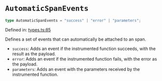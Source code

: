 # `AutomaticSpanEvents`

```ts
type AutomaticSpanEvents = "success" | "error" | "parameters";
```

Defined in: [types.ts:85](https://github.com/adobe/commerce-integration-starter-kit/blob/10ddba8a9c7717ad0f94121f8c82f9de10856848/packages/aio-sk-lib-telemetry/source/types.ts#L85)

Defines a set of events that can automatically be attached to an span.

- `success`: Adds an event if the instrumented function succeeds, with the result as the payload.
- `error`: Adds an event if the instrumented function fails, with the error as the payload.
- `parameters`: Adds an event with the parameters received by the instrumented function.
